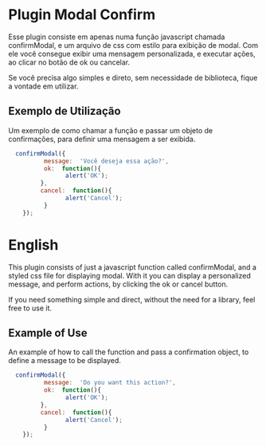 # Plugin Modal Confirm

Esse plugin consiste em apenas numa função javascript chamada confirmModal, e um arquivo de css com estilo para exibição de modal. Com ele você consegue exibir uma mensagem personalizada, e executar ações, ao clicar no botão de ok ou cancelar.

Se você precisa algo simples e direto, sem necessidade de biblioteca, fique a vontade em utilizar.

## Exemplo de Utilização

Um exemplo de como chamar a função e passar um objeto de confirmações, para definir uma mensagem a ser exibida.

```javascript
  confirmModal({
          message:  'Você deseja essa ação?',
          ok:  function(){
                alert('OK');
         },
         cancel:  function(){
                alert('Cancel');
          }
    });
```

# English

This plugin consists of just a javascript function called confirmModal, and a styled css file for displaying modal. With it you can display a personalized message, and perform actions, by clicking the ok or cancel button.

If you need something simple and direct, without the need for a library, feel free to use it.

## Example of Use
    

An example of how to call the function and pass a confirmation object, to define a message to be displayed.

```javascript
  confirmModal({
          message:  'Do you want this action?',
          ok:  function(){
                alert('OK');
         },
         cancel:  function(){
                alert('Cancel');
          }
    });
```


